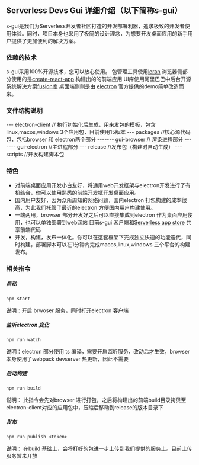 ## Serverless Devs Gui 详细介绍（以下简称s-gui）

s-gui是我们为Serverless开发者社区打造的开发部署利器，追求极致的开发者使用体验。同时，项目本身也采用了极简的设计理念，为想要开发桌面应用的新手用户提供了更加便利的解决方案。


### 依赖的技术
s-gui采用100%开源技术，您可以放心使用。
包管理工具使用[leran](https://github.com/lerna/lerna)
浏览器侧部分使用的是[create-react-app](https://github.com/facebook/create-react-app) 构建出的的前端应用
UI库使用阿里巴巴中后台开源系统解决方案[fusion库](https://fusion.design/)
桌面端侧则是由 [electron](http://electron.atom.io/) 官方提供的demo简单改造而来。


### 文件结构说明
--- electron-client // 执行初始化后生成，用来发包的模板，包含linux,macos,windows 3个应用包，目前使用15版本
--- packages //核心源代码包，包括browser 和 electron两个部分
------- gui-browser // 渲染进程部分
------- gui-electron //主进程部分
--- release //发布包（构建时自动生成）
--- scripts //开发构建脚本包

### 特色

+ 对前端桌面应用开发小白友好，将通用web开发框架与electron开发进行了有机结合，你可以使用熟悉的前端开发框开发桌面应用。
+ 国内用户友好，因为众所周知的网络问题，国内electron 打包构建的成本很高，为此我们托管了最近的electron 方便国内用户构建使用。
+ 一端两用，browser 部分开发好之后可以直接集成到electron 作为桌面应用使用，也可以单独部署到web网站
目前s-gui 客户端和[Serverless app store](http://app.serverless-devs.com/#/app) 共享前端代码
+ 开发，构建，发布一体化。你可以在这套框架下完成独立快速的功能迭代，同时构建，部署脚本可以在1分钟内完成macos,linux,windows 三个平台的构建发布。

### 相关指令

##### 启动
```
npm start
```
说明：开启 brwoser 服务，同时打开electron 客户端
##### 监听electron 变化
```
npm run watch
```
说明：electron 部分使用 ts 编译，需要开启监听服务，改动后才生效，browser 本身使用了webpack devserver 热更新，因此不需要

##### 启动构建

```
npm run build
```
说明： 此指令会先对browser 进行打包，之后将构建出的前端build目录拷贝至electron-client对应的应用包中，压缩后移动到release的版本目录下

##### 发布
```
npm run publish <token>
```
说明： 在build 基础上，会将打好的包进一步上传到我们提供的服务上。目前上传服务暂未开放